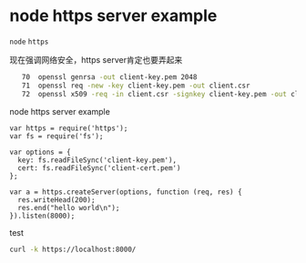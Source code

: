# node https server example

`node` `https`

现在强调网络安全，https server肯定也要弄起来

```zsh
   70  openssl genrsa -out client-key.pem 2048
   71  openssl req -new -key client-key.pem -out client.csr
   72  openssl x509 -req -in client.csr -signkey client-key.pem -out client-cert.pem
```

node https server example 

```javascripte
var https = require('https');
var fs = require('fs');

var options = {
  key: fs.readFileSync('client-key.pem'),
  cert: fs.readFileSync('client-cert.pem')
};

var a = https.createServer(options, function (req, res) {
  res.writeHead(200);
  res.end("hello world\n");
}).listen(8000);
```
test
```bash
curl -k https://localhost:8000/
```